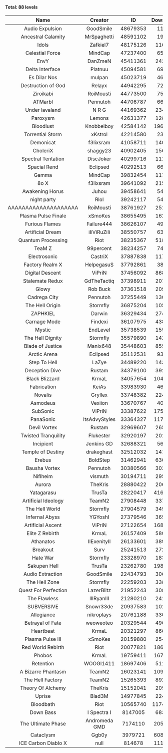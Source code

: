 #### Total: 88 levels

| Name | Creator | ID | Downloads | Likes |
|:---:|:---:|:---:|:---:|:---:|
| Audio Expulsion | GoodSmile | 48679353 | 11925 | 1366
| Ancestral Calamity | MrSpaghetti | 48591102 | 19325 | 2132
| Idols | Zafkiel7 | 48175126 | 116554 | 15820
| Celestial Force  | MindCap | 47237400 | 65754 | 6185
| EnvY | DanZmeN | 45411361 | 242758 | 22054
| Delta Interface | Platnuu | 45094581 | 69242 | 7006
| Es Dilar Nos | mulpan | 45023719 | 46720 | 4230
| Destruction of God | Relayx | 44942295 | 72728 | 7269
| Ziroikabi | RoiMousti | 44773500 | 75851 | 6513
| ATMarbl | Pennutoh | 44706787 | 66071 | 6103
| Under lavaland | N R G | 44169362 | 234724 | 21445
| Paroxysm | Lemons | 42631377 | 128564 | 11044
| Bloodlust | Knobbelboy | 42584142 | 1962470 | 199339
| Torrential Storm | xKstrol | 42214580 | 23157 | 2199
| Demonicat | f3lixsram | 41058711 | 140414 | 11407
| CholeriX | shaggy23 | 40902405 | 156015 | 12351
| Spectral Tentation | DiscJoker | 40299716 | 111336 | 7708
| Spacial Rend | Eclipsed | 40292513 | 66149 | 5713
| Gamma | MindCap | 39832454 | 117380 | 10593
| 8o X | f3lixsram | 39641092 | 215470 | 17339
| Awakening Horus | Juhou | 39458641 | 54785 | 4805
| night party | Rlol | 39242117 | 54544 | 5298
| AAAAAAAAAAAAAAAAAAAA | RoiMousti | 38761927 | 251919 | 16779
| Plasma Pulse Finale | xSmoKes | 38655495 | 162007 | 14892
| Furious Flames | Failure444 | 38626107 | 49508 | 3925
| Artificial Dream | iIiViRuZiIi | 38550757 | 63757 | 5461
| Quantum Processing | Riot | 38235367 | 518346 | 37572
| TeaM Z | 99percent | 38234257 | 74338 | 6018
| Electrosonic | CastriX | 37887838 | 117066 | 10639
| Factory Realm X | HelpegasuS | 37792861 | 38719 | 3927
| Digital Descent | ViPriN | 37456092 | 868442 | 83024
| Stalemate Redux | GdTheTactiq | 37398911 | 207252 | 15770
| Glowy | Rob Buck | 37361518 | 209756 | 21748
| Cadrega City | Pennutoh | 37255449 | 130928 | 12113
| The Hell Origin | Stormfly | 36875204 | 105773 | 8811
| ZAPHKIEL | Darwin | 36329434 | 274098 | 30472
| Carnage Mode | Findexi | 36107975 | 438853 | 42334
| Mystic | EndLevel | 35738539 | 155395 | 14680
| The Hell Dignity | Stormfly | 35579890 | 142821 | 12569
| Blade of Justice | Manix648 | 35448603 | 855378 | 90444
| Arctic Arena | Eclipsed | 35112531 | 93204 | 7250
| Step To Hell | LaZye | 34489220 | 143272 | 14958
| Deception Dive | Rustam | 34379100 | 392699 | 24958
| Black Blizzard | KrmaL | 34057654 | 1048674 | 104971
| Fabrication | KeiAs | 33983930 | 46378 | 5283
| Novalis | Gryllex | 33748382 | 224733 | 20616
| Asmodeus | Vexiion | 33670767 | 40457 | 3931
| SubSonic | ViPriN | 33387622 | 1754544 | 135060
| PanaSonic | ItsAdvyStyles | 33364327 | 1173227 | 159018
| Devil Vortex | Rustam | 32969607 | 265297 | 24203
| Twisted Tranquility | Flukester | 32920197 | 201543 | 20139
| Incipient | Jenkins GD | 32688321 | 56664 | 5277
| Temple of Destiny | drakeghast | 32512032 | 147204 | 14426
| Erebus | BoldStep | 31462941 | 630525 | 59599
| Bausha Vortex | Pennutoh | 30380566 | 303436 | 27773
| Niflheim | vismuth | 30194711 | 295033 | 23443
| Aurora | TheKris | 28880422 | 206945 | 19500
| Yatagarasu  | TrusTa | 28220417 | 4165353 | 401352
| Artificial Ideology | TeamN2 | 27908448 | 337938 | 34267
| The Hell World | Stormfly | 27904579 | 345826 | 25954
| Infernal Abyss | YGYoshI | 27379546 | 365266 | 36779
| Artificial Ascent | ViPriN | 27122654 | 1688416 | 152348
| Elite Z Rebirth | KrmaL | 26157409 | 580998 | 39160
| Athanatos | IIExenityII | 26133601 | 389578 | 44378
| Breakout | Surv | 25241513 | 272388 | 27903
| Hate War | Stormfly | 23328970 | 183901 | 14213
| Sakupen Hell | TrusTa | 23262780 | 1983128 | 149772
| Audio Extraction | GoodSmile | 22434793 | 306337 | 29776
| The Hell Zone | Stormfly | 22259203 | 338846 | 22406
| Quest For Perfection | LazerBlitz | 21952243 | 308711 | 27667
| The Flawless | IlIRyanIlI | 21280210 | 241906 | 22475
| SUBVERSIVE | Snowr33de | 20937583 | 101015 | 13564
| Allegiance | nikroplays | 20761188 | 330466 | 36678
| Betrayal of Fate | weoweoteo | 20329544 | 496376 | 47386
| Heartbeat | KrmaL | 20321297 | 866088 | 78539
| Plasma Pulse III | xSmoKes | 20159880 | 254426 | 25556
| Red World Rebirth | Riot | 20077821 | 1866612 | 128170
| Phobos | KrmaL | 19759411 | 1674521 | 154457
| Retention | WOOGI1411 | 18697406 | 511158 | 65687
| A Bizarre Phantasm | TeamN2 | 16023141 | 1099194 | 112123
| The Hell Factory | TeamN2 | 15265393 | 892914 | 90464
| Theory Of Alchemy | TheKris | 15152041 | 205078 | 15622
| Uprise | Blad3M | 14977845 | 224235 | 21274
| Bloodbath | Riot | 10565740 | 11749835 | 1101507
| Down Bass | I Spectra I | 8147005 | 683320 | 63100
| The Ultimate Phase | Andromeda GMD | 7174110 | 2057529 | 215783
| Cataclysm | Ggb0y | 3979721 | 6083886 | 510091
| ICE Carbon Diablo X | null | 814678 | 1118343 | 82948
